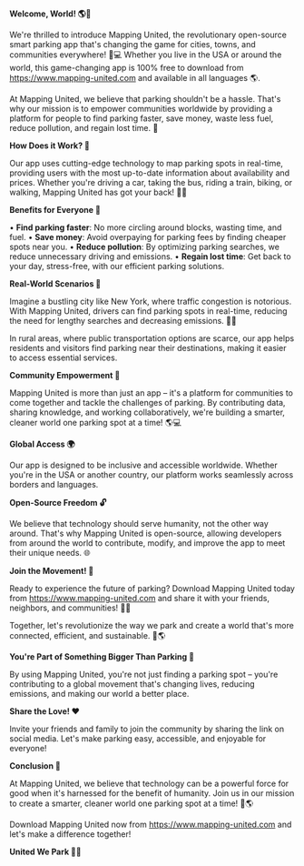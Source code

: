 **Welcome, World! 🌎👋**

We're thrilled to introduce Mapping United, the revolutionary open-source smart parking app that's changing the game for cities, towns, and communities everywhere! 🚗💻 Whether you live in the USA or around the world, this game-changing app is 100% free to download from https://www.mapping-united.com and available in all languages 🌎.

At Mapping United, we believe that parking shouldn't be a hassle. That's why our mission is to empower communities worldwide by providing a platform for people to find parking faster, save money, waste less fuel, reduce pollution, and regain lost time. 💪

**How Does it Work? 🤔**

Our app uses cutting-edge technology to map parking spots in real-time, providing users with the most up-to-date information about availability and prices. Whether you're driving a car, taking the bus, riding a train, biking, or walking, Mapping United has got your back! 🚂👣

**Benefits for Everyone 🌟**

• **Find parking faster**: No more circling around blocks, wasting time, and fuel.
• **Save money**: Avoid overpaying for parking fees by finding cheaper spots near you.
• **Reduce pollution**: By optimizing parking searches, we reduce unnecessary driving and emissions.
• **Regain lost time**: Get back to your day, stress-free, with our efficient parking solutions.

**Real-World Scenarios 🌈**

Imagine a bustling city like New York, where traffic congestion is notorious. With Mapping United, drivers can find parking spots in real-time, reducing the need for lengthy searches and decreasing emissions. 🔴💨

In rural areas, where public transportation options are scarce, our app helps residents and visitors find parking near their destinations, making it easier to access essential services.

**Community Empowerment 💪**

Mapping United is more than just an app – it's a platform for communities to come together and tackle the challenges of parking. By contributing data, sharing knowledge, and working collaboratively, we're building a smarter, cleaner world one parking spot at a time! 🌎💻

**Global Access 🌍**

Our app is designed to be inclusive and accessible worldwide. Whether you're in the USA or another country, our platform works seamlessly across borders and languages.

**Open-Source Freedom 🔓**

We believe that technology should serve humanity, not the other way around. That's why Mapping United is open-source, allowing developers from around the world to contribute, modify, and improve the app to meet their unique needs. 🌐

**Join the Movement! 👋**

Ready to experience the future of parking? Download Mapping United today from https://www.mapping-united.com and share it with your friends, neighbors, and communities! 📱👥

Together, let's revolutionize the way we park and create a world that's more connected, efficient, and sustainable. 💪🌎

**You're Part of Something Bigger Than Parking 🚀**

By using Mapping United, you're not just finding a parking spot – you're contributing to a global movement that's changing lives, reducing emissions, and making our world a better place.

**Share the Love! ❤️**

Invite your friends and family to join the community by sharing the link on social media. Let's make parking easy, accessible, and enjoyable for everyone!

**Conclusion 🌈**

At Mapping United, we believe that technology can be a powerful force for good when it's harnessed for the benefit of humanity. Join us in our mission to create a smarter, cleaner world one parking spot at a time! 💪🌎

Download Mapping United now from https://www.mapping-united.com and let's make a difference together!

**United We Park 🚗💕**